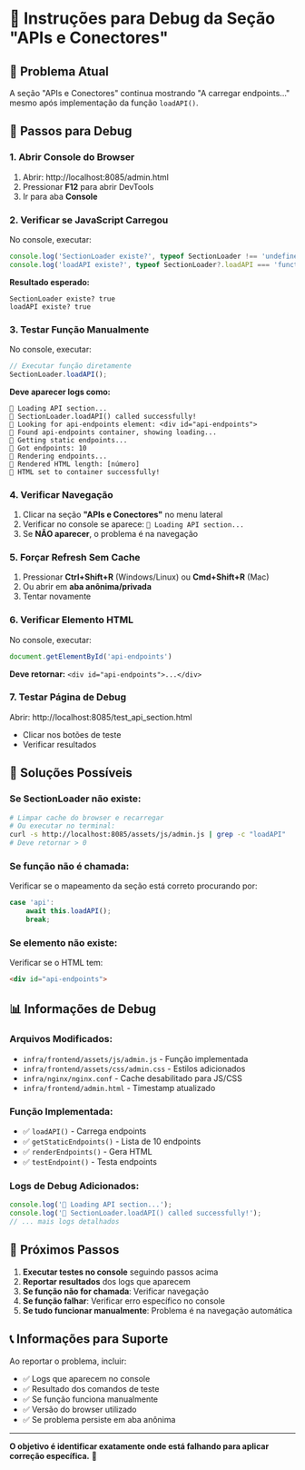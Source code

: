 # 🔧 Instruções para Debug da Seção "APIs e Conectores"

## 🎯 **Problema Atual**
A seção "APIs e Conectores" continua mostrando "A carregar endpoints..." mesmo após implementação da função `loadAPI()`.

## 🧪 **Passos para Debug**

### **1. Abrir Console do Browser**
1. Abrir: http://localhost:8085/admin.html
2. Pressionar **F12** para abrir DevTools
3. Ir para aba **Console**

### **2. Verificar se JavaScript Carregou**
No console, executar:
```javascript
console.log('SectionLoader existe?', typeof SectionLoader !== 'undefined');
console.log('loadAPI existe?', typeof SectionLoader?.loadAPI === 'function');
```

**Resultado esperado:**
```
SectionLoader existe? true
loadAPI existe? true
```

### **3. Testar Função Manualmente**
No console, executar:
```javascript
// Executar função diretamente
SectionLoader.loadAPI();
```

**Deve aparecer logs como:**
```
🔧 Loading API section...
🔧 SectionLoader.loadAPI() called successfully!
🔧 Looking for api-endpoints element: <div id="api-endpoints">
🔧 Found api-endpoints container, showing loading...
🔧 Getting static endpoints...
🔧 Got endpoints: 10
🔧 Rendering endpoints...
🔧 Rendered HTML length: [número]
🔧 HTML set to container successfully!
```

### **4. Verificar Navegação**
1. Clicar na seção **"APIs e Conectores"** no menu lateral
2. Verificar no console se aparece: `🔧 Loading API section...`
3. Se **NÃO aparecer**, o problema é na navegação

### **5. Forçar Refresh Sem Cache**
1. Pressionar **Ctrl+Shift+R** (Windows/Linux) ou **Cmd+Shift+R** (Mac)
2. Ou abrir em **aba anônima/privada**
3. Tentar novamente

### **6. Verificar Elemento HTML**
No console, executar:
```javascript
document.getElementById('api-endpoints')
```

**Deve retornar:** `<div id="api-endpoints">...</div>`

### **7. Testar Página de Debug**
Abrir: http://localhost:8085/test_api_section.html
- Clicar nos botões de teste
- Verificar resultados

## 🔧 **Soluções Possíveis**

### **Se SectionLoader não existe:**
```bash
# Limpar cache do browser e recarregar
# Ou executar no terminal:
curl -s http://localhost:8085/assets/js/admin.js | grep -c "loadAPI"
# Deve retornar > 0
```

### **Se função não é chamada:**
Verificar se o mapeamento da seção está correto procurando por:
```javascript
case 'api':
    await this.loadAPI();
    break;
```

### **Se elemento não existe:**
Verificar se o HTML tem:
```html
<div id="api-endpoints">
```

## 📊 **Informações de Debug**

### **Arquivos Modificados:**
- `infra/frontend/assets/js/admin.js` - Função implementada
- `infra/frontend/assets/css/admin.css` - Estilos adicionados  
- `infra/nginx/nginx.conf` - Cache desabilitado para JS/CSS
- `infra/frontend/admin.html` - Timestamp atualizado

### **Função Implementada:**
- ✅ `loadAPI()` - Carrega endpoints
- ✅ `getStaticEndpoints()` - Lista de 10 endpoints
- ✅ `renderEndpoints()` - Gera HTML
- ✅ `testEndpoint()` - Testa endpoints

### **Logs de Debug Adicionados:**
```javascript
console.log('🔧 Loading API section...');
console.log('🔧 SectionLoader.loadAPI() called successfully!');
// ... mais logs detalhados
```

## 🚀 **Próximos Passos**

1. **Executar testes no console** seguindo passos acima
2. **Reportar resultados** dos logs que aparecem
3. **Se função não for chamada**: Verificar navegação
4. **Se função falhar**: Verificar erro específico no console
5. **Se tudo funcionar manualmente**: Problema é na navegação automática

## 📞 **Informações para Suporte**

Ao reportar o problema, incluir:
- ✅ Logs que aparecem no console
- ✅ Resultado dos comandos de teste
- ✅ Se função funciona manualmente
- ✅ Versão do browser utilizado
- ✅ Se problema persiste em aba anônima

---

**O objetivo é identificar exatamente onde está falhando para aplicar correção específica.** 🎯
